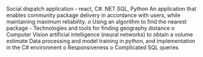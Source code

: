 Social dispatch application - react, C#. NET SQL, Python
An application that enables community package delivery in accordance with users, while maintaining maximum reliability.
o Using an algorithm to find the nearest package -
Technologies and tools for finding geography distance
o Computer Vision artificial intelligence (neural networks) to obtain a volume estimate
Data processing and model training in python, and implementation in the C# environment
o Responsiveness
o Complicated SQL queries
